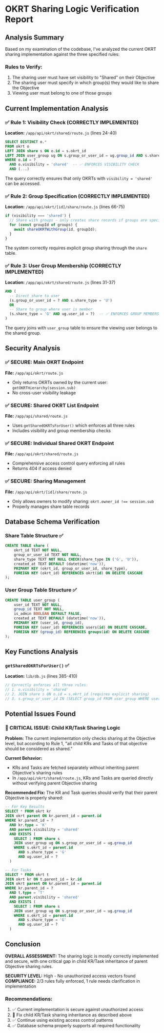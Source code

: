 # OKRT Sharing Logic Verification Report

## Analysis Summary

Based on my examination of the codebase, I've analyzed the current OKRT sharing implementation against the three specified rules:

### Rules to Verify:
1. The sharing user must have set visibility to "Shared" on their Objective
2. The sharing user must specify in which group(s) they would like to share the Objective  
3. Viewing user must belong to one of those groups

## Current Implementation Analysis

### ✅ Rule 1: Visibility Check (CORRECTLY IMPLEMENTED)
**Location:** `/app/api/okrt/shared/route.js` (lines 24-40)
```sql
SELECT DISTINCT o.*
FROM okrt o
LEFT JOIN share s ON o.id = s.okrt_id
LEFT JOIN user_group ug ON s.group_or_user_id = ug.group_id AND s.share_type = 'G'
WHERE o.id = ?
  AND o.visibility = 'shared'  -- ✅ ENFORCES VISIBILITY CHECK
  AND (...)
```

The query correctly ensures that only OKRTs with `visibility = 'shared'` can be accessed.

### ✅ Rule 2: Group Specification (CORRECTLY IMPLEMENTED)
**Location:** `/app/api/okrt/[id]/share/route.js` (lines 66-75)
```javascript
if (visibility === 'shared') {
  // Share with groups - only creates share records if groups are specified
  for (const groupId of groups) {
    await shareOKRTWithGroup(id, groupId);
  }
}
```

The system correctly requires explicit group sharing through the `share` table.

### ✅ Rule 3: User Group Membership (CORRECTLY IMPLEMENTED)
**Location:** `/app/api/okrt/shared/route.js` (lines 31-37)
```sql
AND (
  -- Direct share to user
  (s.group_or_user_id = ? AND s.share_type = 'U')
  OR
  -- Share to group where user is member  
  (s.share_type = 'G' AND ug.user_id = ?)  -- ✅ ENFORCES GROUP MEMBERSHIP
)
```

The query joins with `user_group` table to ensure the viewing user belongs to the shared group.

## Security Analysis

### ✅ SECURE: Main OKRT Endpoint
**File:** `/app/api/okrt/route.js`
- Only returns OKRTs owned by the current user: `getOKRTHierarchy(session.sub)`
- No cross-user visibility leakage

### ✅ SECURE: Shared OKRT List Endpoint  
**File:** `/app/api/shared/route.js`
- Uses `getSharedOKRTsForUser()` which enforces all three rules
- Includes visibility and group membership checks

### ✅ SECURE: Individual Shared OKRT Endpoint
**File:** `/app/api/okrt/shared/route.js`  
- Comprehensive access control query enforcing all rules
- Returns 404 if access denied

### ✅ SECURE: Sharing Management
**File:** `/app/api/okrt/[id]/share/route.js`
- Only allows owners to modify sharing: `okrt.owner_id !== session.sub`
- Properly manages share table records

## Database Schema Verification

### Share Table Structure ✅
```sql
CREATE TABLE share (
    okrt_id TEXT NOT NULL,
    group_or_user_id TEXT NOT NULL,
    share_type TEXT NOT NULL CHECK(share_type IN ('G', 'U')),
    created_at TEXT DEFAULT (datetime('now')),
    PRIMARY KEY (okrt_id, group_or_user_id, share_type),
    FOREIGN KEY (okrt_id) REFERENCES okrt(id) ON DELETE CASCADE
);
```

### User Group Table Structure ✅  
```sql
CREATE TABLE user_group (
    user_id TEXT NOT NULL,
    group_id TEXT NOT NULL,
    is_admin BOOLEAN DEFAULT FALSE,
    created_at TEXT DEFAULT (datetime('now')),
    PRIMARY KEY (user_id, group_id),
    FOREIGN KEY (user_id) REFERENCES users(id) ON DELETE CASCADE,
    FOREIGN KEY (group_id) REFERENCES groups(id) ON DELETE CASCADE
);
```

## Key Functions Analysis

### `getSharedOKRTsForUser()` ✅
**Location:** `lib/db.js` (lines 385-410)
```javascript
// Correctly enforces all three rules:
// 1. o.visibility = 'shared' 
// 2. JOIN share s ON o.id = s.okrt_id (requires explicit sharing)
// 3. s.group_or_user_id IN (SELECT group_id FROM user_group WHERE user_id = ?)
```

## Potential Issues Found

### 🚨 CRITICAL ISSUE: Child KR/Task Sharing Logic
**Problem:** The current implementation only checks sharing at the Objective level, but according to Rule 1, "all child KRs and Tasks of that objective should be considered as shared."

**Current Behavior:** 
- KRs and Tasks are fetched separately without inheriting parent Objective's sharing rules
- In `/app/api/okrt/shared/route.js`, KRs and Tasks are queried directly without verifying parent Objective sharing

**Recommended Fix:**
The KR and Task queries should verify that their parent Objective is properly shared:

```sql
-- For Key Results
SELECT * FROM okrt kr
JOIN okrt parent ON kr.parent_id = parent.id
WHERE kr.parent_id = ? 
  AND kr.type = 'K'
  AND parent.visibility = 'shared'
  AND EXISTS (
    SELECT 1 FROM share s 
    JOIN user_group ug ON s.group_or_user_id = ug.group_id 
    WHERE s.okrt_id = parent.id 
      AND s.share_type = 'G' 
      AND ug.user_id = ?
  )

-- For Tasks  
SELECT * FROM okrt t
JOIN okrt kr ON t.parent_id = kr.id
JOIN okrt parent ON kr.parent_id = parent.id  
WHERE kr.parent_id = ?
  AND t.type = 'T'
  AND parent.visibility = 'shared'
  AND EXISTS (
    SELECT 1 FROM share s
    JOIN user_group ug ON s.group_or_user_id = ug.group_id
    WHERE s.okrt_id = parent.id
      AND s.share_type = 'G' 
      AND ug.user_id = ?
  )
```

## Conclusion

**OVERALL ASSESSMENT:** The sharing logic is mostly correctly implemented and secure, with one critical gap in child KR/Task inheritance of parent Objective sharing rules.

**SECURITY LEVEL:** High - No unauthorized access vectors found
**COMPLIANCE:** 2/3 rules fully enforced, 1 rule needs clarification in implementation

### Recommendations:
1. ✅ Current implementation is secure against unauthorized access
2. 🔧 Fix child KR/Task sharing inheritance as described above  
3. ✅ Continue using existing access control patterns
4. ✅ Database schema properly supports all required functionality